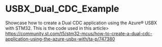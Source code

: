# USBX_Dual_CDC_Example
Showcase how to create a Dual CDC application using the Azure® USBX with STM32. This is the code used in this article> https://community.st.com/t5/stm32-mcus/how-to-create-a-dual-cdc-application-using-the-azure-usbx-with/ta-p/747380
